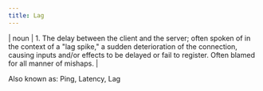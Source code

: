 ```yaml
---
title: Lag
---
```

| noun | 1.  	The delay between the client and the server; often spoken of in the context of a "lag spike," a sudden deterioration of the connection, causing inputs and/or effects to be delayed or fail to register. Often blamed for all manner of mishaps.	|

Also known as: Ping, Latency, Lag
